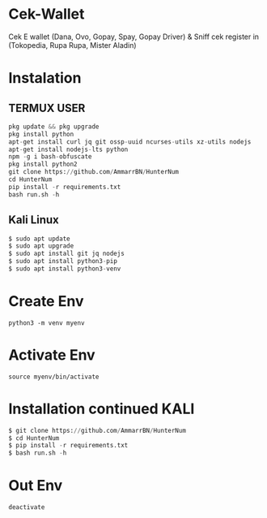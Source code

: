 # Cek-Wallet
Cek E wallet (Dana, Ovo, Gopay, Spay, Gopay Driver) &amp; Sniff cek register in (Tokopedia, Rupa Rupa, Mister Aladin)


# Instalation
## TERMUX USER
```python
pkg update && pkg upgrade
pkg install python
apt-get install curl jq git ossp-uuid ncurses-utils xz-utils nodejs
apt-get install nodejs-lts python
npm -g i bash-obfuscate
pkg install python2
git clone https://github.com/AmmarrBN/HunterNum
cd HunterNum
pip install -r requirements.txt
bash run.sh -h
```
## Kali Linux
```python
$ sudo apt update
$ sudo apt upgrade
$ sudo apt install git jq nodejs
$ sudo apt install python3-pip
$ sudo apt install python3-venv
```

# Create Env
```
python3 -m venv myenv
```
# Activate Env
```
source myenv/bin/activate
```
# Installation continued KALI
```python
$ git clone https://github.com/AmmarrBN/HunterNum
$ cd HunterNum
$ pip install -r requirements.txt
$ bash run.sh -h
```
# Out Env
```
deactivate
```
